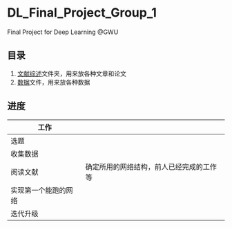 # DL_Final_Project_Group_1
Final Project for Deep Learning @GWU

## 目录

1. [文献综述](./LiteratureReview)文件夹，用来放各种文章和论文
2. [数据](./Data_Source.md)文件，用来放各种数据

## 进度

|工作||
|----|----|
|选题||
|收集数据||
|阅读文献|确定所用的网络结构，前人已经完成的工作等|
|实现第一个能跑的网络||
|迭代升级||
